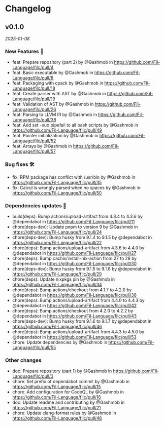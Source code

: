 # Changelog

## v0.1.0

*2025-01-08*

### New Features 🎉
* feat: Prepare repository (part 2) by @Gashmob in https://github.com/Fil-Language/filc/pull/4
* feat: Basic executable by @Gashmob in https://github.com/Fil-Language/filc/pull/8
* feat: Packaging with cpack by @Gashmob in https://github.com/Fil-Language/filc/pull/18
* feat: Create parser with AST by @Gashmob in https://github.com/Fil-Language/filc/pull/19
* feat: Validation of AST by @Gashmob in https://github.com/Fil-Language/filc/pull/26
* feat: Parsing to LLVM IR by @Gashmob in https://github.com/Fil-Language/filc/pull/38
* feat: Add set -euo pipefail to all bash scripts by @Gashmob in https://github.com/Fil-Language/filc/pull/49
* feat: Pointer initialization by @Gashmob in https://github.com/Fil-Language/filc/pull/52
* feat: Arrays by @Gashmob in https://github.com/Fil-Language/filc/pull/57
### Bug fixes 🛠
* fix: RPM package has conflict with /usr/bin by @Gashmob in https://github.com/Fil-Language/filc/pull/35
* fix: Calcul is wrongly parsed when no spaces by @Gashmob in https://github.com/Fil-Language/filc/pull/50
### Dependencies updates 🧰
* build(deps): Bump actions/upload-artifact from 4.3.4 to 4.3.6 by @dependabot in https://github.com/Fil-Language/filc/pull/11
* chore(deps-dev): Update pnpm to version 9 by @Gashmob in https://github.com/Fil-Language/filc/pull/24
* chore(deps-dev): Bump husky from 9.1.4 to 9.1.5 by @dependabot in https://github.com/Fil-Language/filc/pull/22
* chore(deps): Bump actions/upload-artifact from 4.3.6 to 4.4.0 by @dependabot in https://github.com/Fil-Language/filc/pull/27
* chore(deps): Bump cachix/install-nix-action from 27 to 28 by @dependabot in https://github.com/Fil-Language/filc/pull/30
* chore(deps-dev): Bump husky from 9.1.5 to 9.1.6 by @dependabot in https://github.com/Fil-Language/filc/pull/29
* chore(deps): Update nixpkgs pin by @Gashmob in https://github.com/Fil-Language/filc/pull/34
* chore(deps): Bump actions/checkout from 4.1.7 to 4.2.0 by @dependabot in https://github.com/Fil-Language/filc/pull/36
* chore(deps): Bump actions/upload-artifact from 4.4.0 to 4.4.3 by @dependabot in https://github.com/Fil-Language/filc/pull/42
* chore(deps): Bump actions/checkout from 4.2.0 to 4.2.2 by @dependabot in https://github.com/Fil-Language/filc/pull/43
* chore(deps-dev): Bump husky from 9.1.6 to 9.1.7 by @dependabot in https://github.com/Fil-Language/filc/pull/46
* chore(deps): Bump actions/upload-artifact from 4.4.3 to 4.5.0 by @dependabot in https://github.com/Fil-Language/filc/pull/53
* chore: Update dependencies by @Gashmob in https://github.com/Fil-Language/filc/pull/55
### Other changes
* doc: Prepare repository (part 1) by @Gashmob in https://github.com/Fil-Language/filc/pull/3
* chore: Set prefix of dependabot commit by @Gashmob in https://github.com/Fil-Language/filc/pull/15
* chore: Add configuration for CodeQL by @Gashmob in https://github.com/Fil-Language/filc/pull/16
* doc: Update readme and contributing by @Gashmob in https://github.com/Fil-Language/filc/pull/21
* chore: Update clang-format rules by @Gashmob in https://github.com/Fil-Language/filc/pull/48
